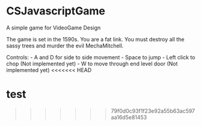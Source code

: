 CSJavascriptGame
================

A simple game for VideoGame Design

The game is set in the 1590s.
You are a fat link. You must destroy all the sassy trees and murder the evil MechaMitchell.

Controls:
	- A and D for side to side movement
	- Space to jump
	- Left click to chop (Not implemented yet)
	- W to move through end level door (Not implemented yet)
<<<<<<< HEAD
	
test
=======
>>>>>>> 79f0d0c93f1f23e92a55b63ac597aa16d5e81453
